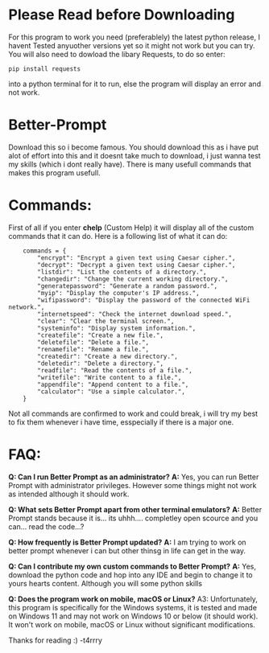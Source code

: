 # **Please Read before Downloading**
For this program to work you need (preferablely) the latest python release, I havent Tested anyuother versions yet so it might not work but you can try.
You will also need to dowload the libary Requests, to do so enter:
```
pip install requests
```
into a python terminal for it to run, else the program will display an error and not work.


# **Better-Prompt**
Download this so i become famous. You should download this as i have put alot of effort into this and it doesnt take much to 
download, i just wanna test my skills (which i dont really have). There is many usefull commands that makes this program usefull.

# **Commands:**
First of all if you enter **chelp** (Custom Help) it will display all of the custom commands that it can do. Here is a following list of what it can do:
```
    commands = {
        "encrypt": "Encrypt a given text using Caesar cipher.",
        "decrypt": "Decrypt a given text using Caesar cipher.",
        "listdir": "List the contents of a directory.",
        "changedir": "Change the current working directory.",
        "generatepassword": "Generate a random password.",
        "myip": "Display the computer's IP address.",
        "wifipassword": "Display the password of the connected WiFi network.",
        "internetspeed": "Check the internet download speed.",
        "clear": "Clear the terminal screen.",
        "systeminfo": "Display system information.",
        "createfile": "Create a new file.",
        "deletefile": "Delete a file.",
        "renamefile": "Rename a file.",
        "createdir": "Create a new directory.",
        "deletedir": "Delete a directory.",
        "readfile": "Read the contents of a file.",
        "writefile": "Write content to a file.",
        "appendfile": "Append content to a file.",
        "calculator": "Use a simple calculator.",
    }
```
Not all commands are confirmed to work and could break, i will try my best to fix them whenever i have time, esspecially if there is a major one.

# **FAQ:**

**Q: Can I run Better Prompt as an administrator?**
**A:** Yes, you can run Better Prompt with administrator privileges. However some things might not work as intended although it should work. 

**Q: What sets Better Prompt apart from other terminal emulators?**
**A:** Better Prompt stands because it is... its uhhh.... completley open scource and you can... read the code...?

**Q: How frequently is Better Prompt updated?**
**A:** I am trying to work on better prompt whenever i can but other thinsg in life can get in the way.

**Q: Can I contribute my own custom commands to Better Prompt?**
**A:** Yes, download the python code and hop into any IDE and begin to change it to yours hearts content. Although you will some
python skills

**Q: Does the program work on mobile, macOS or Linux?**
A3: Unfortunately, this program is specifically for the Windows systems, it is tested and made on Windows 11 and may not work on Windows 10 or below (it should work). It won't work on mobile, macOS or Linux without significant modifications.

Thanks for reading :)
-t4rrry
